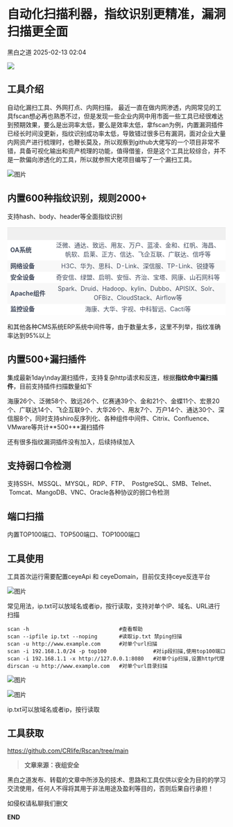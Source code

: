 #  自动化扫描利器，指纹识别更精准，漏洞扫描更全面   
 黑白之道   2025-02-13 02:04  
  
![](https://mmbiz.qpic.cn/mmbiz_gif/3xxicXNlTXLicwgPqvK8QgwnCr09iaSllrsXJLMkThiaHibEntZKkJiaicEd4ibWQxyn3gtAWbyGqtHVb0qqsHFC9jW3oQ/640?wx_fmt=gif "")  
  
## 工具介绍  
  
自动化漏扫工具、外网打点、内网扫描，
最近一直在做内网渗透，内网常见的工具fscan想必再也熟悉不过，但是发现一些企业内网中用市面一些工具已经很难达到预期效果，要么是出洞率太低，要么是效率太低，拿fscan为例，内置漏洞插件已经长时间没更新，指纹识别成功率太低，导致错过很多已有漏洞，面对企业大量内网资产进行梳理时，也鞭长莫及，所以观察到github大佬写的一个项目非常不错，具备可视化输出和资产梳理的功能，值得借鉴，但是这个工具比较综合，并不是一款偏向渗透化的工具，所以就参照大佬项目编写了一个漏扫工具。  
  
![图片](https://mmbiz.qpic.cn/sz_mmbiz_png/icZ1W9s2Jp2X3FKVz6Fj5hkuZxzzSpdlIKUtxR05f5ME9w1icGtaIuvveZjgwBxV3PsdviagRs8XxAu4hAplDuc7A/640?wx_fmt=png&from=appmsg&tp=wxpic&wxfrom=5&wx_lazy=1&wx_co=1 "")  
## 内置600种指纹识别，规则2000+  
  
支持hash、body、header等全面指纹识别  
  
<table><thead><tr><th style="color: rgb(66, 75, 93);font-size: 14px;line-height: 1.5em;letter-spacing: 0em;text-align: left;background: none 0% 0% / auto no-repeat scroll padding-box border-box rgb(240, 240, 240);width: auto;height: auto;border-color: rgba(204, 204, 204, 0.4);border-radius: 0px;min-width: 85px;"><br/></th><th style="color: rgb(66, 75, 93);font-size: 14px;line-height: 1.5em;letter-spacing: 0em;background: none 0% 0% / auto no-repeat scroll padding-box border-box rgb(240, 240, 240);width: auto;height: auto;border-color: rgba(204, 204, 204, 0.4);border-radius: 0px;min-width: 85px;text-align: center;"><br/></th></tr></thead><tbody style="font-size: 14px;line-height: 1.5em;letter-spacing: 0em;border-width: 0px;border-style: initial;border-color: initial;"><tr style="color: rgb(66, 75, 93);background-attachment: scroll;background-clip: border-box;background-color: rgb(255, 255, 255);background-image: none;background-origin: padding-box;background-position-x: 0%;background-position-y: 0%;background-repeat: no-repeat;background-size: auto;width: auto;height: auto;"><td style="min-width: 85px;border-color: rgba(204, 204, 204, 0.4);border-radius: 0px;"><strong style="background: none 0% 0% / auto no-repeat scroll padding-box border-box rgba(0, 0, 0, 0);width: auto;height: auto;border-style: none;border-width: 3px;border-color: rgba(0, 0, 0, 0.4);border-radius: 0px;">OA系统</strong></td><td style="min-width: 85px;border-color: rgba(204, 204, 204, 0.4);border-radius: 0px;text-align: center;">泛微、通达、致远、用友、万户、蓝凌、金和、红帆、海昌、帆软、启莱、正方、信达、飞企互联、广联达、信呼等</td></tr><tr style="color: rgb(66, 75, 93);background-attachment: scroll;background-clip: border-box;background-color: rgb(248, 248, 248);background-image: none;background-origin: padding-box;background-position-x: 0%;background-position-y: 0%;background-repeat: no-repeat;background-size: auto;width: auto;height: auto;"><td style="min-width: 85px;border-color: rgba(204, 204, 204, 0.4);border-radius: 0px;"><strong style="background: none 0% 0% / auto no-repeat scroll padding-box border-box rgba(0, 0, 0, 0);width: auto;height: auto;border-style: none;border-width: 3px;border-color: rgba(0, 0, 0, 0.4);border-radius: 0px;">网络设备</strong></td><td style="min-width: 85px;border-color: rgba(204, 204, 204, 0.4);border-radius: 0px;text-align: center;">H3C、华为、思科、D-Link、深信服、TP-Link、锐捷等</td></tr><tr style="color: rgb(66, 75, 93);background-attachment: scroll;background-clip: border-box;background-color: rgb(255, 255, 255);background-image: none;background-origin: padding-box;background-position-x: 0%;background-position-y: 0%;background-repeat: no-repeat;background-size: auto;width: auto;height: auto;"><td style="min-width: 85px;border-color: rgba(204, 204, 204, 0.4);border-radius: 0px;"><strong style="background: none 0% 0% / auto no-repeat scroll padding-box border-box rgba(0, 0, 0, 0);width: auto;height: auto;border-style: none;border-width: 3px;border-color: rgba(0, 0, 0, 0.4);border-radius: 0px;">安全设备</strong></td><td style="min-width: 85px;border-color: rgba(204, 204, 204, 0.4);border-radius: 0px;text-align: center;">奇安信、绿盟、启明、安恒、齐治、宝塔、网康、山石网科等</td></tr><tr style="color: rgb(66, 75, 93);background-attachment: scroll;background-clip: border-box;background-color: rgb(248, 248, 248);background-image: none;background-origin: padding-box;background-position-x: 0%;background-position-y: 0%;background-repeat: no-repeat;background-size: auto;width: auto;height: auto;"><td style="min-width: 85px;border-color: rgba(204, 204, 204, 0.4);border-radius: 0px;"><strong style="background: none 0% 0% / auto no-repeat scroll padding-box border-box rgba(0, 0, 0, 0);width: auto;height: auto;border-style: none;border-width: 3px;border-color: rgba(0, 0, 0, 0.4);border-radius: 0px;">Apache组件</strong></td><td style="min-width: 85px;border-color: rgba(204, 204, 204, 0.4);border-radius: 0px;text-align: center;">Spark、Druid、Hadoop、kylin、Dubbo、APISIX、Solr、OFBiz、CloudStack、Airflow等</td></tr><tr style="color: rgb(66, 75, 93);background-attachment: scroll;background-clip: border-box;background-color: rgb(255, 255, 255);background-image: none;background-origin: padding-box;background-position-x: 0%;background-position-y: 0%;background-repeat: no-repeat;background-size: auto;width: auto;height: auto;"><td style="min-width: 85px;border-color: rgba(204, 204, 204, 0.4);border-radius: 0px;"><strong style="background: none 0% 0% / auto no-repeat scroll padding-box border-box rgba(0, 0, 0, 0);width: auto;height: auto;border-style: none;border-width: 3px;border-color: rgba(0, 0, 0, 0.4);border-radius: 0px;">监控设备</strong></td><td style="min-width: 85px;border-color: rgba(204, 204, 204, 0.4);border-radius: 0px;text-align: center;">海康、大华、宇视、中科智远、Cacti等</td></tr></tbody></table>  
  
和其他各种CMS系统ERP系统中间件等，由于数量太多，这里不列举，指纹准确率达到95%以上  
## 内置500+漏扫插件  
  
集成最新1day\nday漏扫插件，支持复杂http请求和反连，根据**指纹命中漏扫插件**，目前支持插件扫描数量如下  
  
海康26个、泛微58个、致远26个、亿赛通39个、金和21个、金蝶11个、宏景20个、广联达14个、飞企互联9个、大华26个、用友7个、万户14个、通达30个、深信服8个，同时支持shiro反序列化、各种组件中间件、Citrix、Confluence、VMware等共计**500+**漏扫插件  
  
还有很多指纹漏洞插件没有加入，后续持续加入  
## 支持弱口令检测  
  
支持SSH、MSSQL、MYSQL，RDP、FTP、  PostgreSQL、SMB、Telnet、  Tomcat、MangoDB、VNC、Oracle各种协议的弱口令检测  
## 端口扫描  
  
内置TOP100端口、TOP500端口、TOP1000端口  
## 工具使用  
  
工具首次运行需要配置ceyeApi 和 ceyeDomain，目前仅支持ceye反连平台  
  
![图片](https://mmbiz.qpic.cn/sz_mmbiz_png/icZ1W9s2Jp2X3FKVz6Fj5hkuZxzzSpdlIpd0bICicwcdWkgYxtWVBuJhJsVuZOJDXw1quMmLiaibVr2KxllNVnM6Fg/640?wx_fmt=png&from=appmsg&tp=wxpic&wxfrom=5&wx_lazy=1&wx_co=1 "")  
  
常见用法，ip.txt可以放域名或者ip，按行读取，支持对单个IP、域名、URL进行扫描  
```
scan -h                             #查看帮助
scan --ipfile ip.txt --noping       #读取ip.txt 禁ping扫描
scan -u http://www.example.com      #对单个url扫描
scan -i 192.168.1.0/24 -p top100               #对ip段扫描,使用top100端口
scan -i 192.168.1.1 -x http://127.0.0.1:8080   #对单个ip扫描,设置http代理
dirscan -u http://www.example.com   #对单个url目录扫描

```  
  
![图片](https://mmbiz.qpic.cn/sz_mmbiz_png/icZ1W9s2Jp2X3FKVz6Fj5hkuZxzzSpdlICMHuwy43TzjN5bQXKGLjGuvWFib7mbZ7SesmgBxKa72tLw7YCU27dUA/640?wx_fmt=png&from=appmsg&tp=wxpic&wxfrom=5&wx_lazy=1&wx_co=1 "")  
  
![图片](https://mmbiz.qpic.cn/sz_mmbiz_png/icZ1W9s2Jp2X3FKVz6Fj5hkuZxzzSpdlI3Ydk9lSt5ic9DDjcv5BmRH5EicvwDtjRibbE8UE7rFgaejSUqxseraWwQ/640?wx_fmt=png&from=appmsg&tp=wxpic&wxfrom=5&wx_lazy=1&wx_co=1 "")  
  
ip.txt可以放域名或者ip，按行读取  
  
## 工具获取  
  
  
  
https://github.com/CRlife/Rscan/tree/main  
  
> **文章来源：夜组安全**  
  
  
  
黑白之道发布、转载的文章中所涉及的技术、思路和工具仅供以安全为目的的学习交流使用，任何人不得将其用于非法用途及盈利等目的，否则后果自行承担！  
  
如侵权请私聊我们删文  
  
  
**END**  
  
  
